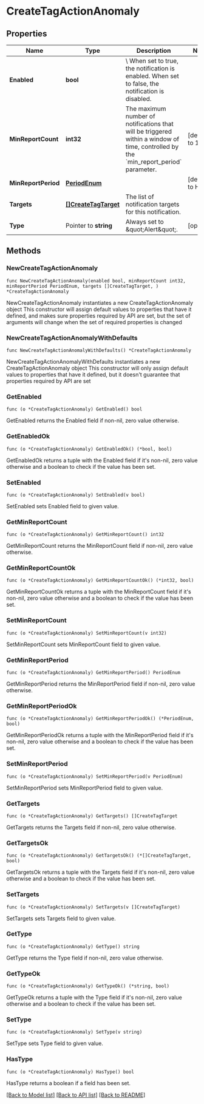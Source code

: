 # CreateTagActionAnomaly

## Properties

Name | Type | Description | Notes
------------ | ------------- | ------------- | -------------
**Enabled** | **bool** | \\ When set to true, the notification is enabled. When set to false, the notification is disabled.  | 
**MinReportCount** | **int32** | The maximum number of notifications that will be triggered within a window of time, controlled by the &#x60;min_report_period&#x60; parameter. | [default to 1]
**MinReportPeriod** | [**PeriodEnum**](PeriodEnum.md) |  | [default to HOUR]
**Targets** | [**[]CreateTagTarget**](CreateTagTarget.md) | The list of notification targets for this notification. | 
**Type** | Pointer to **string** | Always set to \&quot;Alert\&quot;. | [optional] 

## Methods

### NewCreateTagActionAnomaly

`func NewCreateTagActionAnomaly(enabled bool, minReportCount int32, minReportPeriod PeriodEnum, targets []CreateTagTarget, ) *CreateTagActionAnomaly`

NewCreateTagActionAnomaly instantiates a new CreateTagActionAnomaly object
This constructor will assign default values to properties that have it defined,
and makes sure properties required by API are set, but the set of arguments
will change when the set of required properties is changed

### NewCreateTagActionAnomalyWithDefaults

`func NewCreateTagActionAnomalyWithDefaults() *CreateTagActionAnomaly`

NewCreateTagActionAnomalyWithDefaults instantiates a new CreateTagActionAnomaly object
This constructor will only assign default values to properties that have it defined,
but it doesn't guarantee that properties required by API are set

### GetEnabled

`func (o *CreateTagActionAnomaly) GetEnabled() bool`

GetEnabled returns the Enabled field if non-nil, zero value otherwise.

### GetEnabledOk

`func (o *CreateTagActionAnomaly) GetEnabledOk() (*bool, bool)`

GetEnabledOk returns a tuple with the Enabled field if it's non-nil, zero value otherwise
and a boolean to check if the value has been set.

### SetEnabled

`func (o *CreateTagActionAnomaly) SetEnabled(v bool)`

SetEnabled sets Enabled field to given value.


### GetMinReportCount

`func (o *CreateTagActionAnomaly) GetMinReportCount() int32`

GetMinReportCount returns the MinReportCount field if non-nil, zero value otherwise.

### GetMinReportCountOk

`func (o *CreateTagActionAnomaly) GetMinReportCountOk() (*int32, bool)`

GetMinReportCountOk returns a tuple with the MinReportCount field if it's non-nil, zero value otherwise
and a boolean to check if the value has been set.

### SetMinReportCount

`func (o *CreateTagActionAnomaly) SetMinReportCount(v int32)`

SetMinReportCount sets MinReportCount field to given value.


### GetMinReportPeriod

`func (o *CreateTagActionAnomaly) GetMinReportPeriod() PeriodEnum`

GetMinReportPeriod returns the MinReportPeriod field if non-nil, zero value otherwise.

### GetMinReportPeriodOk

`func (o *CreateTagActionAnomaly) GetMinReportPeriodOk() (*PeriodEnum, bool)`

GetMinReportPeriodOk returns a tuple with the MinReportPeriod field if it's non-nil, zero value otherwise
and a boolean to check if the value has been set.

### SetMinReportPeriod

`func (o *CreateTagActionAnomaly) SetMinReportPeriod(v PeriodEnum)`

SetMinReportPeriod sets MinReportPeriod field to given value.


### GetTargets

`func (o *CreateTagActionAnomaly) GetTargets() []CreateTagTarget`

GetTargets returns the Targets field if non-nil, zero value otherwise.

### GetTargetsOk

`func (o *CreateTagActionAnomaly) GetTargetsOk() (*[]CreateTagTarget, bool)`

GetTargetsOk returns a tuple with the Targets field if it's non-nil, zero value otherwise
and a boolean to check if the value has been set.

### SetTargets

`func (o *CreateTagActionAnomaly) SetTargets(v []CreateTagTarget)`

SetTargets sets Targets field to given value.


### GetType

`func (o *CreateTagActionAnomaly) GetType() string`

GetType returns the Type field if non-nil, zero value otherwise.

### GetTypeOk

`func (o *CreateTagActionAnomaly) GetTypeOk() (*string, bool)`

GetTypeOk returns a tuple with the Type field if it's non-nil, zero value otherwise
and a boolean to check if the value has been set.

### SetType

`func (o *CreateTagActionAnomaly) SetType(v string)`

SetType sets Type field to given value.

### HasType

`func (o *CreateTagActionAnomaly) HasType() bool`

HasType returns a boolean if a field has been set.


[[Back to Model list]](../README.md#documentation-for-models) [[Back to API list]](../README.md#documentation-for-api-endpoints) [[Back to README]](../README.md)


